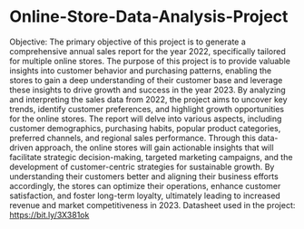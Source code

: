 # Online-Store-Data-Analysis-Project

Objective: The primary objective of this project is to generate a comprehensive annual sales 
report for the year 2022, specifically tailored for multiple online stores. The purpose of this 
project is to provide valuable insights into customer behavior and purchasing patterns, enabling 
the stores to gain a deep understanding of their customer base and leverage these insights to 
drive growth and success in the year 2023.
By analyzing and interpreting the sales data from 2022, the project aims to uncover key trends, 
identify customer preferences, and highlight growth opportunities for the online stores. The 
report will delve into various aspects, including customer demographics, purchasing habits, 
popular product categories, preferred channels, and regional sales performance.
Through this data-driven approach, the online stores will gain actionable insights that will 
facilitate strategic decision-making, targeted marketing campaigns, and the development of 
customer-centric strategies for sustainable growth. By understanding their customers better and 
aligning their business efforts accordingly, the stores can optimize their operations, enhance 
customer satisfaction, and foster long-term loyalty, ultimately leading to increased revenue and 
market competitiveness in 2023.
Datasheet used in the project: https://bit.ly/3X381ok
